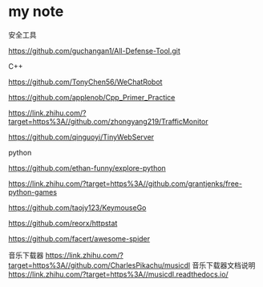 # my note
安全工具

https://github.com/guchangan1/All-Defense-Tool.git

C++

https://github.com/TonyChen56/WeChatRobot

https://github.com/applenob/Cpp_Primer_Practice

https://link.zhihu.com/?target=https%3A//github.com/zhongyang219/TrafficMonitor

https://github.com/qinguoyi/TinyWebServer

python

https://github.com/ethan-funny/explore-python

https://link.zhihu.com/?target=https%3A//github.com/grantjenks/free-python-games

https://github.com/taojy123/KeymouseGo

https://github.com/reorx/httpstat

https://github.com/facert/awesome-spider

音乐下载器
 https://link.zhihu.com/?target=https%3A//github.com/CharlesPikachu/musicdl
音乐下载器文档说明
 https://link.zhihu.com/?target=https%3A//musicdl.readthedocs.io/
